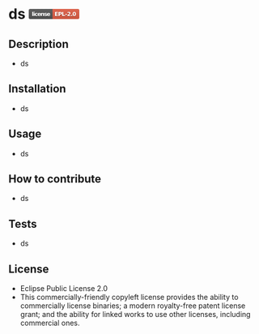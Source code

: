 # ds <svg xmlns="http://www.w3.org/2000/svg" xmlns:xlink="http://www.w3.org/1999/xlink" width="100" height="20" role="img" aria-label="license: EPL-2.0"><title>license: EPL-2.0</title><linearGradient id="s" x2="0" y2="100%"><stop offset="0" stop-color="#bbb" stop-opacity=".1"/><stop offset="1" stop-opacity=".1"/></linearGradient><clipPath id="r"><rect width="100" height="20" rx="3" fill="#fff"/></clipPath><g clip-path="url(#r)"><rect width="47" height="20" fill="#555"/><rect x="47" width="53" height="20" fill="#e05d44"/><rect width="100" height="20" fill="url(#s)"/></g><g fill="#fff" text-anchor="middle" font-family="Verdana,Geneva,DejaVu Sans,sans-serif" text-rendering="geometricPrecision" font-size="110"><text aria-hidden="true" x="245" y="150" fill="#010101" fill-opacity=".3" transform="scale(.1)" textLength="370">license</text><text x="245" y="140" transform="scale(.1)" fill="#fff" textLength="370">license</text><text aria-hidden="true" x="725" y="150" fill="#010101" fill-opacity=".3" transform="scale(.1)" textLength="430">EPL-2.0</text><text x="725" y="140" transform="scale(.1)" fill="#fff" textLength="430">EPL-2.0</text></g></svg>
## Description
- ds
## Installation
- ds
## Usage
- ds
## How to contribute
- ds
## Tests
- ds
## License
- Eclipse Public License 2.0
- This commercially-friendly copyleft license provides the ability to commercially license binaries; a modern royalty-free patent license grant; and the ability for linked works to use other licenses, including commercial ones.
